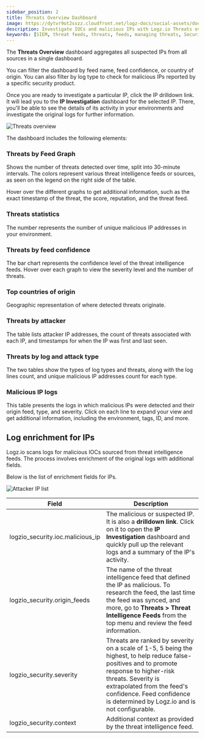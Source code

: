 ```yaml
---
sidebar_position: 2
title: Threats Overview Dashboard
image: https://dytvr9ot2sszz.cloudfront.net/logz-docs/social-assets/docs-social.jpg
description: Investigate IOCs and malicious IPs with Logz.io Threats overview dashboard
keywords: [SIEM, threat feeds, threats, feeds, managing threats, Security information]
---
```

 


The **Threats Overview** dashboard aggregates all suspected IPs from all sources in a single dashboard.

You can filter the dashboard by feed name, feed confidence, or country of origin. You can also filter by log type to check for malicious IPs reported by a specific security product.

Once you are ready to investigate a particular IP, click the IP drilldown link. It will lead you to the **IP Investigation** dashboard for the selected IP. There, you'll be able to see the details of its activity in your environments and investigate the original logs for further information.

![Threats overview](https://dytvr9ot2sszz.cloudfront.net/logz-docs/siem-quick-start/siem-threats-dashboard-jan.png)

<!-- 
<div>
    <video width="100%" height="auto" controls autoplay loop muted>
      <source src="https://dytvr9ot2sszz.cloudfront.net/logz-docs/siem/investigate-ip2_aug2021.mp4" type="video/mp4" />
      Your browser does not support the video tag.
    </video>
</div>
-->

The dashboard includes the following elements:

### Threats by Feed Graph

Shows the number of threats detected over time, split into 30-minute intervals. The colors represent various threat intelligence feeds or sources, as seen on the legend on the right side of the table.

Hover over the different graphs to get additional information, such as the exact timestamp of the threat, the score, reputation, and the threat feed.

### Threats statistics

The number represents the number of unique malicious IP addresses in your environment.

### Threats by feed confidence

The bar chart represents the confidence level of the threat intelligence feeds. Hover over each graph to view the severity level and the number of threats.

### Top countries of origin

Geographic representation of where detected threats originate.

### Threats by attacker

The table lists attacker IP addresses, the count of threats associated with each IP, and timestamps for when the IP was first and last seen.

### Threats by log and attack type

The two tables show the types of log types and threats, along with the log lines count, and unique malicious IP addresses count for each type.

### Malicious IP logs

This table presents the logs in which malicious IPs were detected and their origin feed, type, and severity. Click on each line to expand your view and get additional information, including the environment, tags, ID, and more.



## Log enrichment for IPs

Logz.io scans logs for malicious IOCs sourced from threat intelligence feeds. The process involves enrichment of the original logs with additional fields.

Below is the list of enrichment fields for IPs.

![Attacker IP list](https://dytvr9ot2sszz.cloudfront.net/logz-docs/siem/malicious-ip-logs.png)

|Field|Description|
|--|--|
| logzio_security.ioc.malicious_ip | The malicious or suspected IP. It is also a **drilldown link**. Click on it to open the **IP Investigation** dashboard and quickly pull up the relevant logs and a summary of the IP's activity. |
| logzio_security.origin_feeds | The name of the threat intelligence feed that defined the IP as malicious. To research the feed, the last time the feed was synced, and more, go to **Threats > Threat Intelligence Feeds** from the top menu and review the feed information. |
| logzio_security.severity | Threats are ranked by severity on a scale of 1-5, 5 being the highest, to help reduce false-positives and to promote response to higher-risk threats. Severity is extrapolated from the feed's confidence. Feed confidence is determined by Logz.io and is not configurable. |
| logzio_security.context | Additional context as provided by the threat intelligence feed. |


